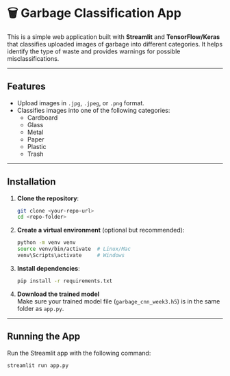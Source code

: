 # 🗑️ Garbage Classification App

This is a simple web application built with **Streamlit** and **TensorFlow/Keras** that classifies uploaded images of garbage into different categories. It helps identify the type of waste and provides warnings for possible misclassifications.  

---

## **Features**

- Upload images in `.jpg`, `.jpeg`, or `.png` format.
- Classifies images into one of the following categories:
  - Cardboard
  - Glass
  - Metal
  - Paper
  - Plastic
  - Trash
---

## **Installation**

1. **Clone the repository**:
    ```bash
    git clone <your-repo-url>
    cd <repo-folder>
    ```

2. **Create a virtual environment** (optional but recommended):
    ```bash
    python -m venv venv
    source venv/bin/activate  # Linux/Mac
    venv\Scripts\activate     # Windows
    ```

3. **Install dependencies**:
    ```bash
    pip install -r requirements.txt
    ```

4. **Download the trained model**  
   Make sure your trained model file (`garbage_cnn_week3.h5`) is in the same folder as `app.py`.

---

## **Running the App**

Run the Streamlit app with the following command:

```bash
streamlit run app.py
